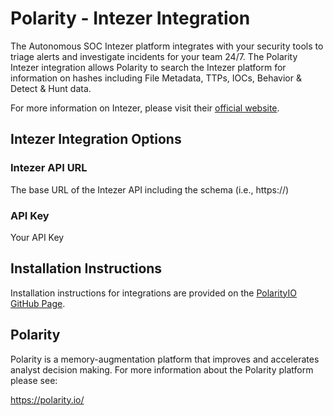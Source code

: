 # Polarity - Intezer Integration

The Autonomous SOC Intezer platform integrates with your security tools to triage alerts and investigate incidents for your team 24/7.
The Polarity Intezer integration allows Polarity to search the Intezer platform for information on hashes including File Metadata, TTPs, IOCs, Behavior & Detect & Hunt data.

For more information on Intezer, please visit their [official website](https://intezer.com/).

## Intezer Integration Options
### Intezer API URL
The base URL of the Intezer API including the schema (i.e., https://)

### API Key
Your API Key

## Installation Instructions

Installation instructions for integrations are provided on the [PolarityIO GitHub Page](https://polarityio.github.io/).

## Polarity

Polarity is a memory-augmentation platform that improves and accelerates analyst decision making.  For more information about the Polarity platform please see:

https://polarity.io/
